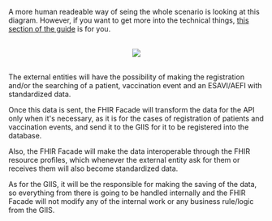 A more human readeable way of seing the whole scenario is looking at this diagram. 
However, if you want to get more into the technical things, [this section of the guide](transaction.html) is for you.

<br>

<div align="center">

<img src="workflow.png">

</div>

<br>

The external entities will have the possibility of making the registration and/or the searching of a patient, vaccination event and an ESAVI/AEFI with standardized data. 

Once this data is sent, the FHIR Facade will transform the data for the API only when it's necessary, as it is for the cases of registration of patients and vaccination events, and send it to the GIIS for it to be registered into the database. 

Also, the FHIR Facade will make the data interoperable through the FHIR resource profiles, which whenever the external entity ask for them or receives them will also become standardized data. 

As for the GIIS, it will be the responsible for making the saving of the data, so everything from there is going to be handled internally and the FHIR Facade will not modify any of the internal work or any business rule/logic from the GIIS. 